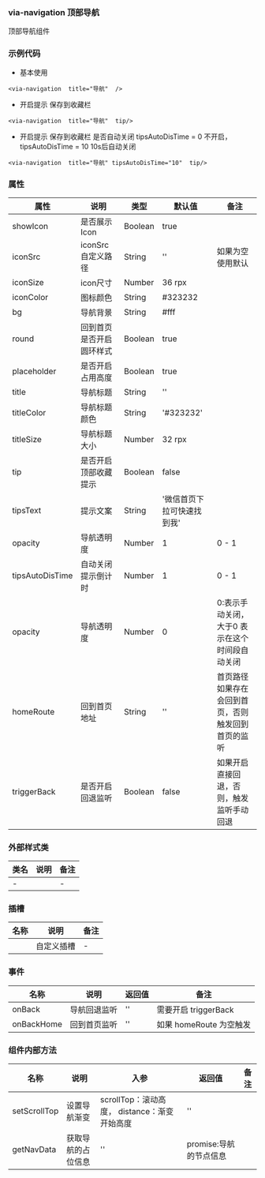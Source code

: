 ### via-navigation  顶部导航
  顶部导航组件


### 示例代码
* 基本使用
  
```
<via-navigation  title="导航"  />

```

* 开启提示 保存到收藏栏
  
```
<via-navigation  title="导航"  tip/>

```

* 开启提示 保存到收藏栏 是否自动关闭 tipsAutoDisTime = 0 不开启，tipsAutoDisTime = 10 10s后自动关闭
  
```
<via-navigation  title="导航" tipsAutoDisTime="10"  tip/>

```
 

### 属性
| 属性 | 说明 | 类型 | 默认值 | 备注 |
| --- | --- | --- | --- | --- |
| showIcon | 是否展示Icon | Boolean | true | |
| iconSrc | iconSrc自定义路径 | String | '' | 如果为空使用默认 |
| iconSize | icon尺寸 | Number | 36  rpx|    |
| iconColor | 图标颜色 | String | #323232 | | 
| bg | 导航背景 | String | #fff | | 
| round | 回到首页是否开启圆环样式 | Boolean | true | | 
| placeholder | 是否开启占用高度 | Boolean | true | | 
| title | 导航标题 | String | '' | | 
| titleColor | 导航标题颜色 | String | '#323232' | | 
| titleSize | 导航标题大小 | Number | 32 rpx | | 
| tip | 是否开启顶部收藏提示 | Boolean | false | | 
| tipsText | 提示文案 | String | '微信首页下拉可快速找到我' | | 
| opacity | 导航透明度 | Number | 1 |  0 - 1| 
| tipsAutoDisTime | 自动关闭提示倒计时 | Number | 1 |  0 - 1| 
| opacity | 导航透明度 | Number | 0 |  0:表示手动关闭，大于0 表示在这个时间段自动关闭| 
| homeRoute | 回到首页地址 | String | '' | 首页路径 如果存在会回到首页，否则触发回到首页的监听| 
| triggerBack | 是否开启回退监听 | Boolean | false | 如果开启直接回退，否则，触发监听手动回退| 
 
 

### 外部样式类
| 类名 | 说明 | 备注 | 
| --- | --- | --- |
| - |  | - |
 

### 插槽
| 名称 | 说明 | 备注 |
| --- | --- | --- |
|   | 自定义插槽 |   - |
 


### 事件
| 名称 | 说明 | 返回值 | 备注 |
| --- | --- | --- | --- |
| onBack | 导航回退监听 | ''  | 需要开启 triggerBack |
| onBackHome | 回到首页监听 | ''  | 如果 homeRoute 为空触发|
 

### 组件内部方法
| 名称 | 说明 | 入参 | 返回值 | 备注 |
| --- | --- | --- |--- |--- |
| setScrollTop | 设置导航渐变 | scrollTop：滚动高度， distance：渐变开始高度| ''  | |
| getNavData | 获取导航的占位信息 | ''  | promise:导航的节点信息  | | |
 
